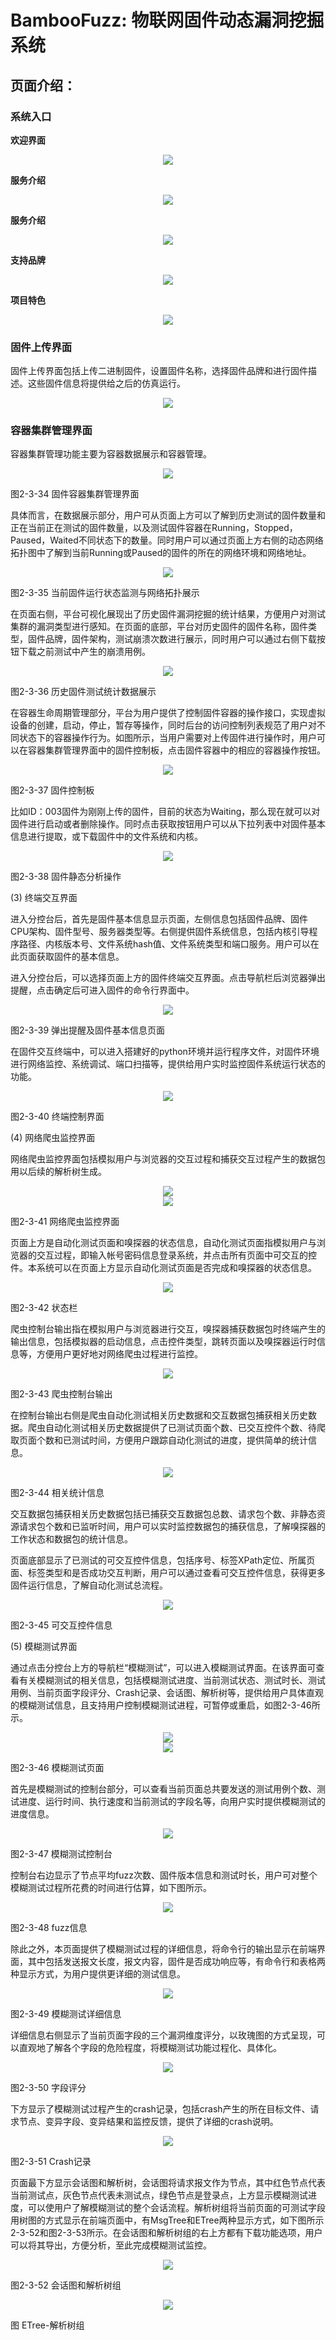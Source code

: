 # BambooFuzz: 物联网固件动态漏洞挖掘系统

## 页面介绍：
### 系统入口

**欢迎界面**

<div align=center><img src="https://github.com/dalision/Bamboofuzz/blob/main/images/clip_image002.png"/></div>

**服务介绍**

<div align=center><img src="https://github.com/dalision/Bamboofuzz/blob/main/images/clip_image004.png"/></div>

**服务介绍**

<div align=center><img src="https://github.com/dalision/Bamboofuzz/blob/main/images/clip_image006.png"/></div>

**支持品牌**

<div align=center><img src="https://github.com/dalision/Bamboofuzz/blob/main/images/clip_image008.png"/></div>

 **项目特色**

<div align=center><img src="https://github.com/dalision/Bamboofuzz/blob/main/images/clip_image010.png"/></div>



### 固件上传界面

固件上传界面包括上传二进制固件，设置固件名称，选择固件品牌和进行固件描述。这些固件信息将提供给之后的仿真运行。


<div align=center><img src="https://github.com/dalision/Bamboofuzz/blob/main/images/clip_image012.png"/></div>


### 容器集群管理界面

容器集群管理功能主要为容器数据展示和容器管理。


<div align=center><img src="https://github.com/dalision/Bamboofuzz/blob/main/images/clip_image018.png"/></div>

图2-3-34 固件容器集群管理界面

具体而言，在数据展示部分，用户可从页面上方可以了解到历史测试的固件数量和正在当前正在测试的固件数量，以及测试固件容器在Running，Stopped，Paused，Waited不同状态下的数量。同时用户可以通过页面上方右侧的动态网络拓扑图中了解到当前Running或Paused的固件的所在的网络环境和网络地址。


<div align=center><img src="https://github.com/dalision/Bamboofuzz/blob/main/images/clip_image020.jpg"/></div>

图2-3-35 当前固件运行状态监测与网络拓扑展示

在页面右侧，平台可视化展现出了历史固件漏洞挖掘的统计结果，方便用户对测试集群的漏洞类型进行感知。在页面的底部，平台对历史固件的固件名称，固件类型，固件品牌，固件架构，测试崩溃次数进行展示，同时用户可以通过右侧下载按钮下载之前测试中产生的崩溃用例。


<div align=center><img src="https://github.com/dalision/Bamboofuzz/blob/main/images/clip_image022.jpg"/></div>

图2-3-36 历史固件测试统计数据展示

在容器生命周期管理部分，平台为用户提供了控制固件容器的操作接口，实现虚拟设备的创建，启动，停止，暂存等操作，同时后台的访问控制列表规范了用户对不同状态下的容器操作行为。如图所示，当用户需要对上传固件进行操作时，用户可以在容器集群管理界面中的固件控制板，点击固件容器中的相应的容器操作按钮。


<div align=center><img src="https://github.com/dalision/Bamboofuzz/blob/main/images/clip_image024.jpg"/></div>

图2-3-37 固件控制板

比如ID：003固件为刚刚上传的固件，目前的状态为Waiting，那么现在就可以对固件进行启动或者删除操作。同时点击获取按钮用户可以从下拉列表中对固件基本信息进行提取，或下载固件中的文件系统和内核。


<div align=center><img src="https://github.com/dalision/Bamboofuzz/blob/main/images/clip_image026.jpg"/></div>

图2-3-38 固件静态分析操作

(3)   终端交互界面

进入分控台后，首先是固件基本信息显示页面，左侧信息包括固件品牌、固件CPU架构、固件型号、服务器类型等。右侧提供固件系统信息，包括内核引导程序路径、内核版本号、文件系统hash值、文件系统类型和端口服务。用户可以在此页面获取固件的基本信息。

进入分控台后，可以选择页面上方的固件终端交互界面。点击导航栏后浏览器弹出提醒，点击确定后可进入固件的命令行界面中。


<div align=center><img src="https://github.com/dalision/Bamboofuzz/blob/main/images/clip_image028.jpg"/></div>

图2-3-39 弹出提醒及固件基本信息页面

在固件交互终端中，可以进入搭建好的python环境并运行程序文件，对固件环境进行网络监控、系统调试、端口扫描等，提供给用户实时监控固件系统运行状态的功能。


<div align=center><img src="https://github.com/dalision/Bamboofuzz/blob/main/images/clip_image030.png"/></div>

图2-3-40 终端控制界面

(4)   网络爬虫监控界面

网络爬虫监控界面包括模拟用户与浏览器的交互过程和捕获交互过程产生的数据包用以后续的解析树生成。


<div align=center><img src="https://github.com/dalision/Bamboofuzz/blob/main/images/clip_image032.jpg"/></div>


<div align=center><img src="https://github.com/dalision/Bamboofuzz/blob/main/images/clip_image033.jpg"/></div>

图2-3-41 网络爬虫监控界面

页面上方是自动化测试页面和嗅探器的状态信息，自动化测试页面指模拟用户与浏览器的交互过程，即输入帐号密码信息登录系统，并点击所有页面中可交互的控件。本系统可以在页面上方显示自动化测试页面是否完成和嗅探器的状态信息。


<div align=center><img src="https://github.com/dalision/Bamboofuzz/blob/main/images/clip_image037.png"/></div>

图2-3-42 状态栏

爬虫控制台输出指在模拟用户与浏览器进行交互，嗅探器捕获数据包时终端产生的输出信息，包括模拟器的启动信息，点击控件类型，跳转页面以及嗅探器运行时信息等，方便用户更好地对网络爬虫过程进行监控。

 


<div align=center><img src="https://github.com/dalision/Bamboofuzz/blob/main/images/clip_image039.png"/></div>

图2-3-43 爬虫控制台输出

在控制台输出右侧是爬虫自动化测试相关历史数据和交互数据包捕获相关历史数据。爬虫自动化测试相关历史数据提供了已测试页面个数、已交互控件个数、待爬取页面个数和已测试时间，方便用户跟踪自动化测试的进度，提供简单的统计信息。


<div align=center><img src="https://github.com/dalision/Bamboofuzz/blob/main/images/clip_image043.png"/></div>

图2-3-44 相关统计信息

交互数据包捕获相关历史数据包括已捕获交互数据包总数、请求包个数、非静态资源请求包个数和已监听时间，用户可以实时监控数据包的捕获信息，了解嗅探器的工作状态和数据包的统计信息。

页面底部显示了已测试的可交互控件信息，包括序号、标签XPath定位、所属页面、标签类型和是否成功交互判断，用户可以通过查看可交互控件信息，获得更多固件运行信息，了解自动化测试总流程。


<div align=center><img src="https://github.com/dalision/Bamboofuzz/blob/main/images/clip_image045.png"/></div>

图2-3-45 可交互控件信息

(5)   模糊测试界面

通过点击分控台上方的导航栏“模糊测试”，可以进入模糊测试界面。在该界面可查看有关模糊测试的相关信息，包括模糊测试进度、当前测试状态、测试时长、测试用例、当前页面字段评分、Crash记录、会话图、解析树等，提供给用户具体直观的模糊测试信息，且支持用户控制模糊测试进程，可暂停或重启，如图2-3-46所示。


<div align=center><img src="https://github.com/dalision/Bamboofuzz/blob/main/images/clip_image047.jpg"/></div>


<div align=center><img src="https://github.com/dalision/Bamboofuzz/blob/main/images/clip_image048.jpg"/></div>

图2-3-46 模糊测试页面

首先是模糊测试的控制台部分，可以查看当前页面总共要发送的测试用例个数、测试进度、运行时间、执行速度和当前测试的字段名等，向用户实时提供模糊测试的进度信息。


<div align=center><img src="https://github.com/dalision/Bamboofuzz/blob/main/images/clip_image050.png"/></div>

图2-3-47 模糊测试控制台

控制台右边显示了节点平均fuzz次数、固件版本信息和测试时长，用户可对整个模糊测试过程所花费的时间进行估算，如下图所示。


<div align=center><img src="https://github.com/dalision/Bamboofuzz/blob/main/images/clip_image052.png"/></div>

图2-3-48 fuzz信息

除此之外，本页面提供了模糊测试过程的详细信息，将命令行的输出显示在前端界面，其中包括发送报文长度，报文内容，固件是否成功响应等，有命令行和表格两种显示方式，为用户提供更详细的测试信息。


<div align=center><img src="https://github.com/dalision/Bamboofuzz/blob/main/images/clip_image056.jpg"/></div>

图2-3-49 模糊测试详细信息

详细信息右侧显示了当前页面字段的三个漏洞维度评分，以玫瑰图的方式呈现，可以直观地了解各个字段的危险程度，将模糊测试功能过程化、具体化。


<div align=center><img src="https://github.com/dalision/Bamboofuzz/blob/main/images/clip_image060.png"/></div>

图2-3-50 字段评分

下方显示了模糊测试过程产生的crash记录，包括crash产生的所在目标文件、请求节点、变异字段、变异结果和监控反馈，提供了详细的crash说明。 


<div align=center><img src="https://github.com/dalision/Bamboofuzz/blob/main/images/clip_image062.png"/></div>

图2-3-51 Crash记录

页面最下方显示会话图和解析树，会话图将请求报文作为节点，其中红色节点代表当前测试点，灰色节点代表未测试点，绿色节点是登录点，上方显示模糊测试进度，可以使用户了解模糊测试的整个会话流程。解析树组将当前页面的可测试字段用树图的方式显示在前端页面中，有MsgTree和ETree两种显示方式，如下图所示2-3-52和图2-3-53所示。在会话图和解析树组的右上方都有下载功能选项，用户可以将其导出，方便分析，至此完成模糊测试监控。


<div align=center><img src="https://github.com/dalision/Bamboofuzz/blob/main/images/clip_image064.png"/></div>

图2-3-52 会话图和解析树组


<div align=center><img src="https://github.com/dalision/Bamboofuzz/blob/main/images/clip_image066.png"/></div>

图 ETree-解析树组

 
